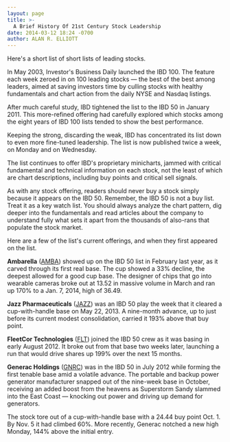 ```yaml
---
layout: page
title: >-
  A Brief History Of 21st Century Stock Leadership
date: 2014-03-12 18:24 -0700
author: ALAN R. ELLIOTT
---
```





Here's a short list of short lists of leading stocks.


In May 2003, Investor's Business Daily launched the IBD 100. The feature each week zeroed in on 100 leading stocks — the best of the best among leaders, aimed at saving investors time by culling stocks with healthy fundamentals and chart action from the daily NYSE and Nasdaq listings.


After much careful study, IBD tightened the list to the IBD 50 in January 2011. This more-refined offering had carefully explored which stocks among the eight years of IBD 100 lists tended to show the best performance.


Keeping the strong, discarding the weak, IBD has concentrated its list down to even more fine-tuned leadership. The list is now published twice a week, on Monday and on Wednesday.


The list continues to offer IBD's proprietary minicharts, jammed with critical fundamental and technical information on each stock, not the least of which are chart descriptions, including buy points and critical sell signals.


As with any stock offering, readers should never buy a stock simply because it appears on the IBD 50. Remember, the IBD 50 is not a buy list. Treat it as a key watch list. You should always analyze the chart pattern, dig deeper into the fundamentals and read articles about the company to understand fully what sets it apart from the thousands of also-rans that populate the stock market.


Here are a few of the list's current offerings, and when they first appeared on the list.


**Ambarella** ([AMBA](https://research.investors.com/quote.aspx?symbol=AMBA)) showed up on the IBD 50 list in February last year, as it carved through its first real base. The cup showed a 33% decline, the deepest allowed for a good cup base. The designer of chips that go into wearable cameras broke out at 13.52 in massive volume in March and ran up 170% to a Jan. 7, 2014, high of 36.49.


**Jazz Pharmaceuticals** ([JAZZ](https://research.investors.com/quote.aspx?symbol=JAZZ)) was an IBD 50 play the week that it cleared a cup-with-handle base on May 22, 2013. A nine-month advance, up to just before its current modest consolidation, carried it 193% above that buy point.


**FleetCor Technologies** ([FLT](https://research.investors.com/quote.aspx?symbol=FLT)) joined the IBD 50 crew as it was basing in early August 2012. It broke out from that base two weeks later, launching a run that would drive shares up 199% over the next 15 months.


**Generac Holdings** ([GNRC](https://research.investors.com/quote.aspx?symbol=GNRC)) was in the IBD 50 in July 2012 while forming the first tenable base amid a volatile advance. The portable and backup power generator manufacturer snapped out of the nine-week base in October, receiving an added boost from the heavens as Superstorm Sandy slammed into the East Coast — knocking out power and driving up demand for generators.


The stock tore out of a cup-with-handle base with a 24.44 buy point Oct. 1. By Nov. 5 it had climbed 60%. More recently, Generac notched a new high Monday, 144% above the initial entry.




